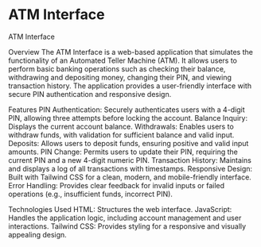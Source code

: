 # ATM Interface
 ATM Interface

Overview
The ATM Interface is a web-based application that simulates the functionality of an Automated Teller Machine (ATM). It allows users to perform basic banking operations such as checking their balance, withdrawing and depositing money, changing their PIN, and viewing transaction history. The application provides a user-friendly interface with secure PIN authentication and responsive design.

Features
PIN Authentication: Securely authenticates users with a 4-digit PIN, allowing three attempts before locking the account.
Balance Inquiry: Displays the current account balance.
Withdrawals: Enables users to withdraw funds, with validation for sufficient balance and valid input.
Deposits: Allows users to deposit funds, ensuring positive and valid input amounts.
PIN Change: Permits users to update their PIN, requiring the current PIN and a new 4-digit numeric PIN.
Transaction History: Maintains and displays a log of all transactions with timestamps.
Responsive Design: Built with Tailwind CSS for a clean, modern, and mobile-friendly interface.
Error Handling: Provides clear feedback for invalid inputs or failed operations (e.g., insufficient funds, incorrect PIN).

Technologies Used
HTML: Structures the web interface.
JavaScript: Handles the application logic, including account management and user interactions.
Tailwind CSS: Provides styling for a responsive and visually appealing design.
